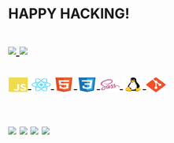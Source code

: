 <h1>HAPPY HACKING!<h1>

<div> 
  <a href="https://github.com/Lavrudin">
  <img width="400em" src="https://github-readme-stats.vercel.app/api?username=Lavrudin&show_icons=true&theme=vue-dark&include_all_commits=true&count_private=true"/>
  <img width="400em" src="https://github-readme-stats.vercel.app/api/top-langs/?username=Lavrudin&layout=compact&langs_count=7&theme=vue-dark"/>
</div>

<div style="display: inline_block"><br>
  <img align="center" alt="Lavrudin-Js" height="30" width="40" src="https://raw.githubusercontent.com/devicons/devicon/master/icons/javascript/javascript-plain.svg">
  <img align="center" alt="Lavrudin-REACT" height="30" width="40" src="https://raw.githubusercontent.com/devicons/devicon/master/icons/react/react-original.svg">
  <img align="center" alt="Lavrudin-HTML" height="30" width="40" src="https://raw.githubusercontent.com/devicons/devicon/master/icons/html5/html5-original.svg">
  <img align="center" alt="Lavrudin-CSS" height="30" width="40" src="https://raw.githubusercontent.com/devicons/devicon/master/icons/css3/css3-original.svg">
  <img align="center" alt="Lavrudin-SASS" height="30" width="40" src="https://github.com/devicons/devicon/blob/master/icons/sass/sass-original.svg">
  <img align="center" alt="Lavrudin-LINUX" height="30" width="40" src="https://github.com/devicons/devicon/blob/master/icons/linux/linux-original.svg">
  <img align="center" alt="Lavrudin-GIT" height="30" width="40" src="https://github.com/devicons/devicon/blob/master/icons/git/git-original.svg">
</div>

##

<div>

<a href="https://www.instagram.com/durvalhenriquesouza/" target="_blank"><img src="https://img.shields.io/badge/-Instagram-%23E4405F?style=for-the-badge&logo=instagram&logoColor=white" target="_blank"></a>
<a href="https://twitter.com/lavrudinho" target="_blank"><img src="https://img.shields.io/badge/Twitter-1DA1F2?style=for-the-badge&logo=twitter&logoColor=white" target="_blank"></a>
<a href = "mailto:durvalhenriquesouza93@@gmail.com"><img src="https://img.shields.io/badge/-Gmail-%23333?style=for-the-badge&logo=gmail&logoColor=white" target="_blank"></a>
<a href="https://www.linkedin.com/in/durval-henrique-de-souza-6555731a0/" target="_blank"><img src="https://img.shields.io/badge/-LinkedIn-%230077B5?style=for-the-badge&logo=linkedin&logoColor=white" target="_blank"></a>

</div>
 
